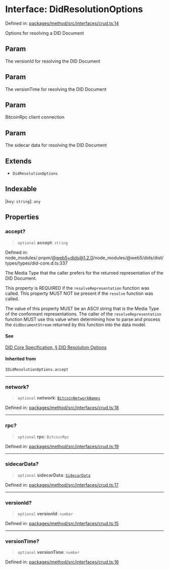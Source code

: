 # Interface: DidResolutionOptions

Defined in: [packages/method/src/interfaces/crud.ts:14](https://github.com/dcdpr/did-btcr2-js/blob/4a717493e735221d072999f212891939f4de3f23/packages/method/src/interfaces/crud.ts#L14)

Options for resolving a DID Document

## Param

The versionId for resolving the DID Document

## Param

The versionTime for resolving the DID Document

## Param

BitcoinRpc client connection

## Param

The sidecar data for resolving the DID Document

## Extends

- `DidResolutionOptions`

## Indexable

\[`key`: `string`\]: `any`

## Properties

### accept?

> `optional` **accept**: `string`

Defined in: node\_modules/.pnpm/@web5+dids@1.2.0/node\_modules/@web5/dids/dist/types/types/did-core.d.ts:337

The Media Type that the caller prefers for the returned representation of the DID Document.

This property is REQUIRED if the `resolveRepresentation` function was called. This property
MUST NOT be present if the `resolve` function was called.

The value of this property MUST be an ASCII string that is the Media Type of the conformant
representations. The caller of the `resolveRepresentation` function MUST use this value when
determining how to parse and process the `didDocumentStream` returned by this function into the
data model.

#### See

[DID Core Specification, § DID Resolution Options](https://www.w3.org/TR/did-core/#did-resolution-options)

#### Inherited from

`IDidResolutionOptions.accept`

***

### network?

> `optional` **network**: [`BitcoinNetworkNames`](../../common/enumerations/BitcoinNetworkNames.md)

Defined in: [packages/method/src/interfaces/crud.ts:18](https://github.com/dcdpr/did-btcr2-js/blob/4a717493e735221d072999f212891939f4de3f23/packages/method/src/interfaces/crud.ts#L18)

***

### rpc?

> `optional` **rpc**: `BitcoinRpc`

Defined in: [packages/method/src/interfaces/crud.ts:19](https://github.com/dcdpr/did-btcr2-js/blob/4a717493e735221d072999f212891939f4de3f23/packages/method/src/interfaces/crud.ts#L19)

***

### sidecarData?

> `optional` **sidecarData**: [`SidecarData`](../type-aliases/SidecarData.md)

Defined in: [packages/method/src/interfaces/crud.ts:17](https://github.com/dcdpr/did-btcr2-js/blob/4a717493e735221d072999f212891939f4de3f23/packages/method/src/interfaces/crud.ts#L17)

***

### versionId?

> `optional` **versionId**: `number`

Defined in: [packages/method/src/interfaces/crud.ts:15](https://github.com/dcdpr/did-btcr2-js/blob/4a717493e735221d072999f212891939f4de3f23/packages/method/src/interfaces/crud.ts#L15)

***

### versionTime?

> `optional` **versionTime**: `number`

Defined in: [packages/method/src/interfaces/crud.ts:16](https://github.com/dcdpr/did-btcr2-js/blob/4a717493e735221d072999f212891939f4de3f23/packages/method/src/interfaces/crud.ts#L16)
